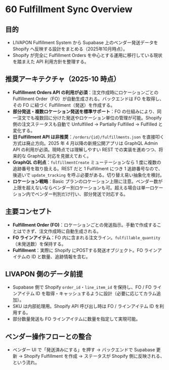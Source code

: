# 60 Fulfillment Sync Overview

## 目的
- LIVAPON Fulfillment System から Supabase 上のベンダー発送データを Shopify へ反映する設計をまとめる（2025年10月時点）。
- Shopify が完全に Fulfillment Orders を中心とする運用に移行している現状を踏まえた API 利用方針を整理する。

## 推奨アーキテクチャ（2025-10 時点）
- **Fulfillment Orders API の利用が必須**：注文作成時にロケーションごとの Fulfillment Order（FO）が自動生成される。バックエンドは FO を取得し、その FO に紐づく Fulfillment（発送）を作成する。
- **部分発送・複数ロケーション発送を標準サポート**：FO の仕組みにより、同一注文でも複数回に分けた発送やロケーション単位の管理が可能。Shopify 側の注文ステータスも自動で Unfulfilled → Partially Fulfilled → Fulfilled と変化する。
- **旧 Fulfillment API は非推奨**：`/orders/{id}/fulfillments.json` を直接叩く方式は廃止方向。2025 年 4 月以降の新規公開アプリは GraphQL Admin API の利用が必須。現時点では理解しやすい REST での実装を進めつつ、将来的な GraphQL 対応を見据えておく。
- **GraphQL の利点**：`fulfillmentCreate` ミューテーションなら 1 度に複数の追跡番号を取り扱える。REST だと 1 Fulfillment につき 1 追跡番号なので、後追いで `update_tracking` を呼ぶ必要がある。切り替え易い抽象化を検討。
- **ロケーション戦略**：Basic プランのロケーション上限に注意。ベンダー数が上限を超えないならベンダー別ロケーションも可。超える場合は単一ロケーション内でベンダー判別だけ行い、部分発送で対応する。

## 主要コンセプト
- **Fulfillment Order (FO)**：ロケーションごとの発送指示。手動で作成することはできず、注文作成時に自動生成される。
- **FO ラインアイテム**：FO 内に含まれる注文ライン。`fulfillable_quantity`（未発送数）を保持する。
- **Fulfillment**：実際に Shopify にPOSTする発送オブジェクト。FO ラインアイテムの ID と数量、追跡情報を含む。

## LIVAPON 側のデータ前提
- Supabase 側で Shopify `order_id`・`line_item_id` を保持し、FO / FO ラインアイテム ID を取得・キャッシュするように設計（必要に応じてカラム追加）。
- SKU は内部処理用。Shopify API 呼び出し時は FO / ラインアイテム ID を利用する。
- 部分数量発送も FO ラインアイテムに数量を指定して実現可能。

## ベンダー操作フローとの整合
- ベンダー UI で「発送済みにする」を押す → バックエンドで Supabase 更新 → Shopify Fulfillment を作成 → ステータスが Shopify 側に反映される、という流れ。

